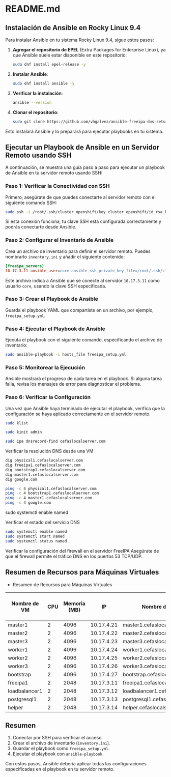 # README.md

## Instalación de Ansible en Rocky Linux 9.4

Para instalar Ansible en tu sistema Rocky Linux 9.4, sigue estos pasos:

1. **Agregar el repositorio de EPEL** (Extra Packages for Enterprise Linux), ya que Ansible suele estar disponible en este repositorio:

    ```bash
    sudo dnf install epel-release -y
    ```

2. **Instalar Ansible**:

    ```bash
    sudo dnf install ansible -y
    ```

3. **Verificar la instalación**:

    ```bash
    ansible --version
    ```

4. **Clonar el repositorio**:

    ```bash
    sudo git clone https://github.com/vhgalvez/ansible-freeipa-dns-setup-rockylinux.git
    ```

Esto instalará Ansible y lo preparará para ejecutar playbooks en tu sistema.

## Ejecutar un Playbook de Ansible en un Servidor Remoto usando SSH

A continuación, se muestra una guía paso a paso para ejecutar un playbook de Ansible en tu servidor remoto usando SSH:

### Paso 1: Verificar la Conectividad con SSH

Primero, asegúrate de que puedes conectarte al servidor remoto con el siguiente comando SSH:

```bash
sudo ssh -i /root/.ssh/cluster_openshift/key_cluster_openshift/id_rsa_key_cluster_openshift core@10.17.3.11 -p 22
```

Si esta conexión funciona, tu clave SSH está configurada correctamente y podrás conectarte desde Ansible.

### Paso 2: Configurar el Inventario de Ansible

Crea un archivo de inventario para definir el servidor remoto. Puedes nombrarlo `inventory.ini` y añadir el siguiente contenido:

```ini
[freeipa_servers]
10.17.3.11 ansible_user=core ansible_ssh_private_key_file=/root/.ssh/cluster_openshift/key_cluster_openshift/id_rsa_key_cluster_openshift ansible_port=22
```

Este archivo indica a Ansible que se conecte al servidor `10.17.3.11` como usuario `core`, usando la clave SSH especificada.

### Paso 3: Crear el Playbook de Ansible

Guarda el playbook YAML que compartiste en un archivo, por ejemplo, `freeipa_setup.yml`.

### Paso 4: Ejecutar el Playbook de Ansible

Ejecuta el playbook con el siguiente comando, especificando el archivo de inventario:

```bash
sudo ansible-playbook -i hosts_file freeipa_setup.yml
```

### Paso 5: Monitorear la Ejecución

Ansible mostrará el progreso de cada tarea en el playbook. Si alguna tarea falla, revisa los mensajes de error para diagnosticar el problema.


### Paso 6: Verificar la Configuración

Una vez que Ansible haya terminado de ejecutar el playbook, verifica que la configuración se haya aplicado correctamente en el servidor remoto.


```bash
sudo klist
```


```bash
sudo kinit admin
```

```bash
sudo ipa dnsrecord-find cefaslocalserver.com
```

Verificar la resolución DNS desde una VM

```bash
dig physical1.cefaslocalserver.com
dig freeipa1.cefaslocalserver.com
dig bootstrap1.cefaslocalserver.com
dig master1.cefaslocalserver.com
dig google.com
```
```bash
ping -c 4 physical1.cefaslocalserver.com
ping -c 4 bootstrap1.cefaslocalserver.com
ping -c 4 master1.cefaslocalserver.com
ping -c 4 google.com
```


sudo systemctl enable named


Verificar el estado del servicio DNS

```bash
sudo systemctl enable named
sudo systemctl start named
sudo systemctl status named
```

Verificar la configuración del firewall en el servidor FreeIPA
Asegúrate de que el firewall permite el tráfico DNS en los puertos 53 TCP/UDP.

## Resumen de Recursos para Máquinas Virtuales

- Resumen de Recursos para Máquinas Virtuales

| Nombre de VM  | CPU | Memoria (MB) | IP         | Nombre de Dominio                  | Tamaño de Disco (GB) | Hostname      |
| ------------- | --- | ------------ | ---------- | ---------------------------------- | -------------------- | ------------- |
| master1       | 2   | 4096         | 10.17.4.21 | master1.cefaslocalserver.com       | 50                   | master1       |
| master2       | 2   | 4096         | 10.17.4.22 | master2.cefaslocalserver.com       | 50                   | master2       |
| master3       | 2   | 4096         | 10.17.4.23 | master3.cefaslocalserver.com       | 50                   | master3       |
| worker1       | 2   | 4096         | 10.17.4.24 | worker1.cefaslocalserver.com       | 50                   | worker1       |
| worker2       | 2   | 4096         | 10.17.4.25 | worker2.cefaslocalserver.com       | 50                   | worker2       |
| worker3       | 2   | 4096         | 10.17.4.26 | worker3.cefaslocalserver.com       | 50                   | worker3       |
| bootstrap     | 2   | 4096         | 10.17.4.27 | bootstrap.cefaslocalserver.com     | 50                   | bootstrap     |
| freeipa1      | 2   | 2048         | 10.17.3.11 | freeipa1.cefaslocalserver.com      | 32                   | freeipa1      |
| loadbalancer1 | 2   | 2048         | 10.17.3.12 | loadbalancer1.cefaslocalserver.com | 32                   | loadbalancer1 |
| postgresql1   | 2   | 2048         | 10.17.3.13 | postgresql1.cefaslocalserver.com   | 32                   | postgresql1   |
| helper        | 2   | 2048         | 10.17.3.14 | helper.cefaslocalserver.com        | 32                   | helper_node   |




## Resumen

1. Conectar por SSH para verificar el acceso.
2. Crear el archivo de inventario (`inventory.ini`).
3. Guardar el playbook como `freeipa_setup.yml`.
4. Ejecutar el playbook con `ansible-playbook`.

Con estos pasos, Ansible debería aplicar todas las configuraciones especificadas en el playbook en tu servidor remoto.
